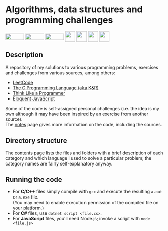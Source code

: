 # Algorithms, data structures and programming challenges
<div align="left">
<img style="vertical-align: middle; height: 20px; width: 59px;" src="https://img.shields.io/badge/-Linux-grey?logo=linux" />
<img style="vertical-align: middle; height: 20px; width: 59px;" src="https://img.shields.io/badge/-macOS-black?logo=apple" />
<img style="vertical-align: middle; height: 20px; width: 59px;" src="https://img.shields.io/badge/-Windows-red" />
<img width="32" height="32" style="vertical-align: middle; height: 32px;" src="https://cdn.jsdelivr.net/gh/devicons/devicon@latest/icons/c/c-original.svg" />
<img width="32" height="32" style="vertical-align: middle; height: 32px;" src="https://cdn.jsdelivr.net/gh/devicons/devicon@latest/icons/cplusplus/cplusplus-original.svg" />
<img width="32" height="32" style="vertical-align: middle; height: 32px;" src="https://cdn.jsdelivr.net/gh/devicons/devicon@latest/icons/csharp/csharp-original.svg" />
<img width="32" height="32" style="vertical-align: middle; height: 32px;" src="https://cdn.jsdelivr.net/gh/devicons/devicon@latest/icons/javascript/javascript-original.svg" />
</div>

## Description

A repository of my solutions to various programming problems, exercises and challenges from various sources, among others:  

* [LeetCode](https://leetcode.com/)
* [The C Programming Language (aka K&R)](https://en.wikipedia.org/wiki/The_C_Programming_Language)  
* [Think Like a Programmer](https://nostarch.com/thinklikeaprogrammer)  
* [Eloquent JavaScript](https://eloquentjavascript.net/)

Some of the code is self-assigned personal challenges (i.e. the idea is my own although it may have been inspired by an exercise from another source).  
The [notes](NOTES.md) page gives more information on the code, including the sources.


## Directory structure

The [contents](DIRECTORY.md) page lists the files and folders with a brief description of each category and which language I used to solve a particular problem; the category names are fairly self-explanatory anyway.  

## Running the code

* For **C/C++** files simply compile with `gcc` and execute the resulting `a.out` or `a.exe` file.  
(You may need to enable execution permission of the compiled file on your platform.)  
* For **C#** files, use `dotnet script <file.cs>`.  
* For **JavaScript** files, you'll need Node.js; invoke a script with `node <file.js>`  

